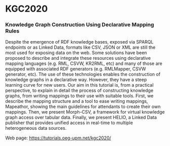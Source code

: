 # KGC2020
### Knowledge Graph Construction Using Declarative Mapping Rules
Despite the emergence of RDF knowledge bases, exposed via SPARQL endpoints or as Linked Data, formats like CSV, JSON or XML are still the most used for exposing data on the web. Some solutions have been proposed to describe and integrate these resources using declarative mapping languages (e.g. RML, CSVW, KR2RML, etc) and many of those are equipped with associated RDF generators (e.g. RMLMapper, CSVW generator, etc). The use of these technologies enables the construction of knowledge graphs in a declarative way. However, they have a steep learning curve for new users. Our aim in this tutorial is, from a practical perspective, to explain in detail the process of constructing knowledge graphs, from writing mappings to their use with suitable tools. First, we describe the mapping structure and a tool to ease writing mappings, Mapeathor, showing the main guidelines for attendants to create their own mappings. Then, we present Morph-CSV, a framework for virtual knowledge graph access over tabular data. Finally, we present HELIO, a Linked Data publisher that provides unified access in real-time to multiple heterogeneous data sources.

Web page: https://tutorials.oeg-upm.net/kgc2020/
